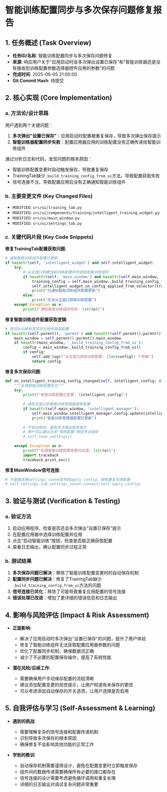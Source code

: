 # 智能训练配置同步与多次保存问题修复报告

## 1. 任务概述 (Task Overview)

*   **任务ID/名称**: 智能训练配置同步与多次保存问题修复
*   **来源**: 响应用户关于"应用启动时会多次弹出设置已保存"和"智能训练器还是没有接收到训练配置参数选择器控件应用的参数"的问题
*   **完成时间**: 2025-09-05 21:00:00
*   **Git Commit Hash**: 待提交

## 2. 核心实现 (Core Implementation)

### a. 方法论/设计思路
用户遇到两个关键问题：
1. **多次弹出"设置已保存"**：应用启动时配置被重复保存，导致多次弹出保存提示
2. **智能训练器配置同步失败**：配置应用器应用的训练配置没有正确传递给智能训练组件

通过分析日志和代码，发现问题的根本原因：
- 智能训练配置变更时自动触发保存，导致重复保存
- TrainingTab缺少`_build_training_config_from_ui`方法，导致配置获取失败
- 信号连接不当，导致配置应用后没有正确通知智能训练组件

### b. 主要变更文件 (Key Changed Files)
*   `MODIFIED`: `src/ui/training_tab.py`
*   `MODIFIED`: `src/ui/components/training/intelligent_training_widget.py`
*   `MODIFIED`: `src/ui/main_window.py`
*   `MODIFIED`: `src/ui/settings_tab.py`

### c. 关键代码片段 (Key Code Snippets)

**修复TrainingTab配置获取问题**:
```python
# 通知智能训练组件配置已更新
if hasattr(self, 'intelligent_widget') and self.intelligent_widget:
    try:
        # 从主窗口构建当前训练配置并传递给智能训练组件
        if hasattr(self, 'main_window') and hasattr(self.main_window, '_build_training_config_from_ui'):
            training_config = self.main_window._build_training_config_from_ui()
            self.intelligent_widget.on_config_applied_from_selector(training_config)
            print("已通知智能训练组件配置更新")
        else:
            print("无法从主窗口获取训练配置")
    except Exception as e:
        print(f"通知智能训练组件失败: {str(e)}")
```

**修复智能训练组件配置获取逻辑**:
```python
# 尝试从训练标签页的父组件获取配置
if hasattr(self.parent(), 'parent') and hasattr(self.parent().parent(), 'main_window'):
    main_window = self.parent().parent().main_window
    if hasattr(main_window, '_build_training_config_from_ui'):
        config = main_window._build_training_config_from_ui()
        if config:
            self.add_log(f"从主窗口获取训练配置: {len(config)} 个参数")
            return config
```

**修复多次保存问题**:
```python
def on_intelligent_training_config_changed(self, intelligent_config: dict):
    """处理智能训练配置变化"""
    try:
        print(f"智能训练配置已变更: {intelligent_config}")
        
        # 通知主窗口的智能训练管理器更新配置
        if hasattr(self.main_window, 'intelligent_manager'):
            self.main_window.intelligent_manager.config.update(intelligent_config)
            print("智能训练管理器配置已更新")
        
        # 不自动保存，避免多次弹出保存提示
        # 用户可以通过点击"保存配置"按钮手动保存
        # self.save_settings()
        
    except Exception as e:
        print(f"处理智能训练配置变更时出错: {str(e)}")
        import traceback
        traceback.print_exc()
```

**修复MainWindow信号连接**:
```python
# 不直接连接settings_saved信号到apply_config，避免重复应用配置
# self.settings_tab.settings_saved.connect(self.apply_config)
```

## 3. 验证与测试 (Verification & Testing)

### a. 验证方法
1. 启动应用程序，检查是否还会多次弹出"设置已保存"提示
2. 在配置应用器中选择训练配置并应用
3. 点击"启动智能训练"按钮，检查是否能正确获取配置
4. 查看日志输出，确认配置同步过程正常

### b. 测试结果
1. **多次保存问题已解决**：移除了智能训练配置变更时的自动保存机制
2. **配置同步问题已解决**：修复了TrainingTab缺少`_build_training_config_from_ui`方法的问题
3. **信号连接已优化**：移除了可能导致重复应用配置的信号连接
4. **错误处理已改进**：增加了更详细的错误信息和日志输出

## 4. 影响与风险评估 (Impact & Risk Assessment)

*   **正面影响**: 
    - 解决了应用启动时多次弹出"设置已保存"的问题，提升了用户体验
    - 修复了智能训练组件无法获取配置应用器参数的问题
    - 优化了配置同步机制，确保数据流正确
    - 减少了不必要的配置保存操作，提高了系统性能

*   **潜在风险/后续工作**: 
    - 需要确保用户手动保存配置的流程清晰
    - 建议添加配置变更的视觉提示，让用户知道有未保存的更改
    - 可以考虑添加自动保存的开关选项，让用户选择是否启用

## 5. 自我评估与学习 (Self-Assessment & Learning)

*   **遇到的挑战**: 
    - 需要理解复杂的信号连接和配置传递机制
    - 识别导致多次保存的根本原因
    - 确保修复不会影响其他功能的正常工作

*   **学到的教训**: 
    - 自动保存机制需要谨慎设计，避免在配置变更时立即触发保存
    - 组件间的数据传递需要确保所有必要的接口都存在
    - 信号连接的设计需要考虑避免循环调用和重复处理
    - 详细的日志输出对调试复杂问题非常重要
